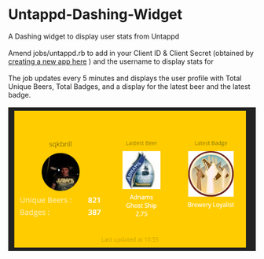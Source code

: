 # Untappd-Dashing-Widget
A Dashing widget to display user stats from Untappd<br/>
<br/>
Amend jobs/untappd.rb to add in your Client ID & Client Secret (obtained by <a href="https://untappd.com/api/register?register=new">creating a new app here</a> ) and the username to display stats for <br/> 
<br/>
The job updates every 5 minutes and displays the user profile with Total Unique Beers, Total Badges, and a display for the latest beer and the latest badge. <br/>
<br/>
![Screenshot](https://raw.githubusercontent.com/squeekobenelli/squeekobenelli.github.io/master/images/untappd_widget.png)



